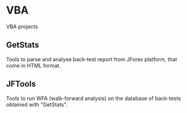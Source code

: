 # VBA

VBA projects

## GetStats

Tools to parse and analyse back-test report from JForex platform, that come in HTML format.

## JFTools

Tools to run WFA (walk-forward analysis) on the database of back-tests obtained with "GetStats".